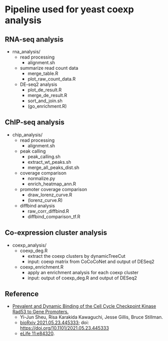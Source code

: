 # Pipeline used for yeast coexp analysis

## RNA-seq analysis
* rna_analysis/
  * read processing
    * alignment.sh
  * summarize read count data
    * merge_table.R
    * plot_raw_count_data.R
  * DE-seq2 analysis
    * plot_de_result.R
    * merge_de_result.R
    * sort_and_join.sh
    * (go_enrichment.R)

## ChIP-seq analysis
* chip_analysis/
  * read processing
    * alignment.sh
  * peak calling
    * peak_calling.sh
    * extract_wt_peaks.sh
    * merge_all_peaks_dist.sh
  * coverage comparison
    * normalize.py 
    * enrich_heatmap_ann.R
  * promoter coverage comparison
    * draw_lorenz_curve.R
    * (lorenz_curve.R)
  * diffbind analysis
    * raw_corr_diffbind.R
    * diffbind_comparison_tf.R

## Co-expression cluster analysis
* coexp_analysis/
  * coexp_deg.R
    * extract the coexp clusters by dynamicTreeCut
    * input: coexp matrix from CoCoCoNet and output of DESeq2
  * coexp_enrichment.R
    * apply an enrichment analysis for each coexp cluster
    * input: output of coexp_deg.R and output of DESeq2

## Reference
* [Prevalent and Dynamic Binding of the Cell Cycle Checkpoint Kinase Rad53 to Gene Promoters.](https://elifesciences.org/articles/84320) 
  * Yi-Jun Sheu, Risa Karakida Kawaguchi, Jesse Gillis, Bruce Stillman.
  * [bioRxiv 2021.05.23.445333](https://www.biorxiv.org/content/10.1101/2021.05.23.445333v3); doi: https://doi.org/10.1101/2021.05.23.445333
  * [eLife 11:e84320](https://elifesciences.org/articles/84320).
